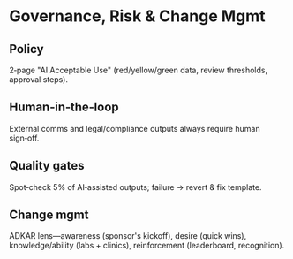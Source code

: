 # Governance, Risk & Change Mgmt

## Policy

2‑page "AI Acceptable Use" (red/yellow/green data, review thresholds, approval steps).

## Human‑in‑the‑loop

External comms and legal/compliance outputs always require human sign‑off.

## Quality gates

Spot‑check 5% of AI‑assisted outputs; failure → revert & fix template.

## Change mgmt

ADKAR lens—awareness (sponsor's kickoff), desire (quick wins), knowledge/ability (labs + clinics), reinforcement (leaderboard, recognition).

